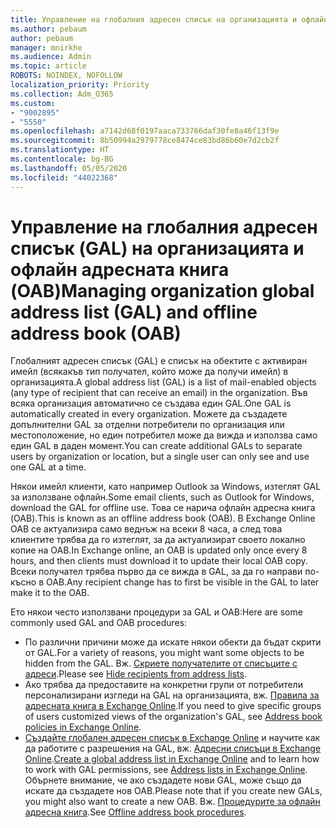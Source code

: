 ```yaml
---
title: Управление на глобалния адресен списък на организацията и офлайн адресната книга
ms.author: pebaum
author: pebaum
manager: mnirkhe
ms.audience: Admin
ms.topic: article
ROBOTS: NOINDEX, NOFOLLOW
localization_priority: Priority
ms.collection: Adm_O365
ms.custom:
- "9002895"
- "5550"
ms.openlocfilehash: a7142d68f0197aaca733766daf30fe8a46f13f9e
ms.sourcegitcommit: 8b50994a2979778ce8474ce83bd86b60e7d2cb2f
ms.translationtype: HT
ms.contentlocale: bg-BG
ms.lasthandoff: 05/05/2020
ms.locfileid: "44022368"
---
```

# <a name="managing-organization-global-address-list-gal-and-offline-address-book-oab"></a><span data-ttu-id="a7e02-102">Управление на глобалния адресен списък (GAL) на организацията и офлайн адресната книга (OAB)</span><span class="sxs-lookup"><span data-stu-id="a7e02-102">Managing organization global address list (GAL) and offline address book (OAB)</span></span>

<span data-ttu-id="a7e02-103">Глобалният адресен списък (GAL) е списък на обектите с активиран имейл (всякакъв тип получател, който може да получи имейл) в организацията.</span><span class="sxs-lookup"><span data-stu-id="a7e02-103">A global address list (GAL) is a list of mail-enabled objects (any type of recipient that can receive an email) in the organization.</span></span> <span data-ttu-id="a7e02-104">Във всяка организация автоматично се създава един GAL.</span><span class="sxs-lookup"><span data-stu-id="a7e02-104">One GAL is automatically created in every organization.</span></span> <span data-ttu-id="a7e02-105">Можете да създадете допълнителни GAL за отделни потребители по организация или местоположение, но един потребител може да вижда и използва само един GAL в даден момент.</span><span class="sxs-lookup"><span data-stu-id="a7e02-105">You can create additional GALs to separate users by organization or location, but a single user can only see and use one GAL at a time.</span></span>

<span data-ttu-id="a7e02-106">Някои имейл клиенти, като например Outlook за Windows, изтеглят GAL за използване офлайн.</span><span class="sxs-lookup"><span data-stu-id="a7e02-106">Some email clients, such as Outlook for Windows, download the GAL for offline use.</span></span> <span data-ttu-id="a7e02-107">Това се нарича офлайн адресна книга (OAB).</span><span class="sxs-lookup"><span data-stu-id="a7e02-107">This is known as an offline address book (OAB).</span></span> <span data-ttu-id="a7e02-108">В Exchange Online OAB се актуализира само веднъж на всеки 8 часа, а след това клиентите трябва да го изтеглят, за да актуализират своето локално копие на OAB.</span><span class="sxs-lookup"><span data-stu-id="a7e02-108">In Exchange online, an OAB is updated only once every 8 hours, and then clients must download it to update their local OAB copy.</span></span> <span data-ttu-id="a7e02-109">Всеки получател трябва първо да се вижда в GAL, за да го направи по-късно в OAB.</span><span class="sxs-lookup"><span data-stu-id="a7e02-109">Any recipient change has to first be visible in the GAL to later make it to the OAB.</span></span>

<span data-ttu-id="a7e02-110">Ето някои често използвани процедури за GAL и OAB:</span><span class="sxs-lookup"><span data-stu-id="a7e02-110">Here are some commonly used GAL and OAB procedures:</span></span>

- <span data-ttu-id="a7e02-111">По различни причини може да искате някои обекти да бъдат скрити от GAL.</span><span class="sxs-lookup"><span data-stu-id="a7e02-111">For a variety of reasons, you might want some objects to be hidden from the GAL.</span></span> <span data-ttu-id="a7e02-112">Вж. [Скриете получателите от списъците с адреси](https://docs.microsoft.com/exchange/address-books/address-lists/manage-address-lists#hide-recipients-from-address-lists).</span><span class="sxs-lookup"><span data-stu-id="a7e02-112">Please see [Hide recipients from address lists](https://docs.microsoft.com/exchange/address-books/address-lists/manage-address-lists#hide-recipients-from-address-lists).</span></span>
- <span data-ttu-id="a7e02-113">Ако трябва да предоставите на конкретни групи от потребители персонализирани изгледи на GAL на организацията, вж. [Правила за адресната книга в Exchange Online](https://docs.microsoft.com/exchange/address-books/address-book-policies/address-book-policies).</span><span class="sxs-lookup"><span data-stu-id="a7e02-113">If you need to give specific groups of users customized views of the organization's GAL, see [Address book policies in Exchange Online](https://docs.microsoft.com/exchange/address-books/address-book-policies/address-book-policies).</span></span>
- <span data-ttu-id="a7e02-114">[Създайте глобален адресен списък в Exchange Online](https://docs.microsoft.com/exchange/address-books/address-lists/create-global-address-list) и научите как да работите с разрешения на GAL, вж. [Адресни списъци в Exchange Online](https://docs.microsoft.com/exchange/address-books/address-lists/address-lists).</span><span class="sxs-lookup"><span data-stu-id="a7e02-114">[Create a global address list in Exchange Online](https://docs.microsoft.com/exchange/address-books/address-lists/create-global-address-list) and to learn how to work with GAL permissions, see [Address lists in Exchange Online](https://docs.microsoft.com/exchange/address-books/address-lists/address-lists).</span></span> <span data-ttu-id="a7e02-115">Обърнете внимание, че ако създадете нови GAL, може също да искате да създадете нов OAB.</span><span class="sxs-lookup"><span data-stu-id="a7e02-115">Please note that if you create new GALs, you might also want to create a new OAB.</span></span> <span data-ttu-id="a7e02-116">Вж. [Процедурите за офлайн адресна книга](https://docs.microsoft.com/exchange/address-books/offline-address-books/offline-address-book-procedures).</span><span class="sxs-lookup"><span data-stu-id="a7e02-116">See [Offline address book procedures](https://docs.microsoft.com/exchange/address-books/offline-address-books/offline-address-book-procedures).</span></span>
